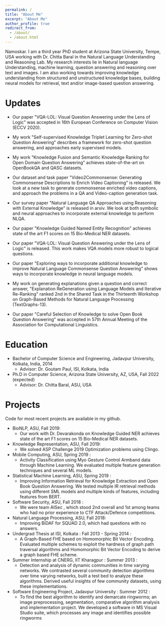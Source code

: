 ```yaml
---
permalink: /
title: "About Me"
excerpt: "About Me"
author_profile: true
redirect_from: 
  - /about/
  - /about.html
---
```



Namoskar. I am a third year PhD student at Arizona State University, Tempe, USA working with Dr. Chitta Baral in the Natural Language Understanding and Reasoning Lab. My research interests lie in Natural language Understanding, machine learning, question answering and reasoning over text and images. I am also working towards improving knowledge understanding from structured and unstructured knowledge bases, building neural models for retrieval, text and/or image-based question answering. 


Updates
========

* Our paper "VQA-LOL: Visual Question Answering under the Lens of Logic" was accepted in 16th European Conference on Computer Vision (ECCV 2020). 

* My work  "Self-supervised Knowledge Triplet Learning for Zero-shot Question Answering" describes a framework for zero-shot question answering, and approaches early supervised models.

* My work  "Knowledge Fusion and Semantic Knowledge Ranking for Open Domain Question Answering" achieves state-of-the-art on OpenBookQA and QASC datasets.

* Our dataset and task paper "Video2Commonsense: Generating Commonsense Descriptions to Enrich Video Captioning" is released. We look at a new task to generate commonsense enriched video captions, and approach the problems in a QA and Video-caption generation task.

* Our survey paper "Natural Language QA Approaches using Reasoning with External Knowledge" is released in arxiv. We look at both symbolic and neural approaches to incorporate external knowledge to perform NLQA.

* Our paper "Knowledge Guided Named Entity Recognition" achieves state of the art F1 scores on 15 Bio-Medical NER datasets.

* Our paper "VQA-LOL: Visual Question Answering under the Lens of Logic" is released. This work makes VQA models more robust to logical questions.

* Our paper "Exploring ways to incorporate additional knowledge to improve Natural Language Commonsense Question Answering" shows ways to incorporate knowledge in neural language models. 

* My work on generating explanations given a question and correct answer, "Explanation ReGeneration using Language Models and Iterative Re-Ranking" ranked 2nd in the Shared Task in the Thirteenth Workshop on Graph-Based Methods for Natural Language Processing (TextGraphs-13).

* Our paper "Careful Selection of Knowledge to solve Open Book Question Answering" was accepted in 57th Annual Meeting of the Association for Computational Linguistics.

Education
========
* Bachelor of Computer Science and Engineering, Jadavpur University, Kolkata, India, 2014 
  * Advisor: Dr. Goutam Paul, ISI, Kolkata, India
* Ph.D in Computer Science, Arizona State University, AZ, USA, Fall 2022 (expected)
  * Advisor: Dr. Chitta Baral, ASU, USA

Projects
========
Code for most recent projects are available in my github. 

* BioNLP, ASU, Fall 2019:
  * Our work with Dr. Devarakonda on Knowledge Guided NER achieves state of the art F1 scores on 15 Bio-Medical NER datasets.
* Knowledge Representation, ASU, Fall 2019:
  * We solved ASP Challenge 2019 Optimization problems using Clingo.
* Mobile Computing, ASU, Spring 2019 :
  * Activity Classification using Myo Gesture Control Armband data through Machine Learning. We evaluated multiple feature generation techniques and several ML models.
* Statistical Machine Learning, ASU, Spring 2019 :
  * Improving Information Retrieval for Knowledge Extraction and Open Book Question Answering. We tested multiple IR retrieval methods using different SML models and multiple kinds of features, including features from BERT. 
* Software Security, ASU, Fall 2018 :
  * We were team AISec , which stood 2nd overall and 1st among teams who had no prior experience to CTF Attack/Defence competitions. 
* Natural Language Processing, ASU, Fall 2018:
  * Improving BiDAF for SQUAD 2.0, which had questions with no answers. 
* Undergrad Thesis at ISI, Kolkata : Fall 2013 - Spring 2014 :
  * A Graph-Based FHE based on Homomorphic Bit Vector Encoding. Evaluated multiple schemes to exploit the hardness of graph path traversal algorithms and Homomorphic Bit Vector Encoding to derive a graph based FHE scheme.
* Summer Internship at CNERG, IIT Kharagpur : Summer 2013 :  
  * Detection and analysis of dynamic communities in time varying networks. We contrasted several community detection algorithms over time varying networks, built a test bed to analyze these algorithms. Derived useful insights of few community datasets, using these implementations.
* Software Engineering Project, Jadavpur University : Summer 2012 : 
  * To find the best algorithm to identify and demarcate ringworms; an image preprocessing, segmentation, comparative algorithm analysis and implementation project. We developed a software in  MS Visual Studio suite, which processes any image and identifies possible ringworms